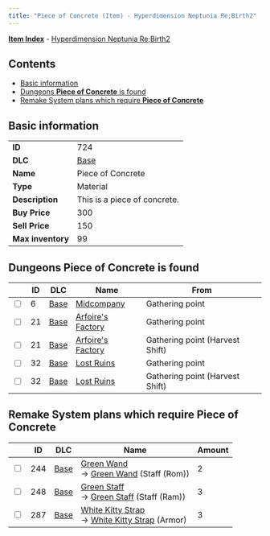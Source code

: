 ```yaml
---
title: "Piece of Concrete (Item) - Hyperdimension Neptunia Re;Birth2"
---
```


[**Item Index**](/neptunia/rb2/item/index.html) - [Hyperdimension Neptunia Re;Birth2](/neptunia/rb2)

## Contents

- [Basic information](#basic-information)
- [Dungeons **Piece of Concrete** is found](#dungeons-piece-of-concrete-is-found)
- [Remake System plans which require **Piece of Concrete**](#remake-system-plans-which-require-piece-of-concrete)

## Basic information

|   |   |
| -- | -- |
| **ID** | 724 |
| **DLC** | [Base](/neptunia/rb2/dlc/0-base.html) |
| **Name** | Piece of Concrete |
| **Type** | Material |
| **Description** | This is a piece of concrete. |
| **Buy Price** | 300 |
| **Sell Price** | 150 |
| **Max inventory** | 99 |

## Dungeons **Piece of Concrete** is found

|    | ID | DLC | Name | From |
| -- | -- | --- | ---- | ---- |
| <input type="checkbox" id="rb2-dungeon-0-6" class="trackbox" /> | 6 | [Base](/neptunia/rb2/dlc/0-base.html) | [Midcompany](/neptunia/rb2/dungeon/0-6-midcompany.html) | Gathering point |
| <input type="checkbox" id="rb2-dungeon-0-21" class="trackbox" /> | 21 | [Base](/neptunia/rb2/dlc/0-base.html) | [Arfoire's Factory](/neptunia/rb2/dungeon/0-21-arfoires-factory.html) | Gathering point |
| <input type="checkbox" id="rb2-dungeon-0-21" class="trackbox" /> | 21 | [Base](/neptunia/rb2/dlc/0-base.html) | [Arfoire's Factory](/neptunia/rb2/dungeon/0-21-arfoires-factory.html) | Gathering point (Harvest Shift) |
| <input type="checkbox" id="rb2-dungeon-0-32" class="trackbox" /> | 32 | [Base](/neptunia/rb2/dlc/0-base.html) | [Lost Ruins](/neptunia/rb2/dungeon/0-32-lost-ruins.html) | Gathering point |
| <input type="checkbox" id="rb2-dungeon-0-32" class="trackbox" /> | 32 | [Base](/neptunia/rb2/dlc/0-base.html) | [Lost Ruins](/neptunia/rb2/dungeon/0-32-lost-ruins.html) | Gathering point (Harvest Shift) |

## Remake System plans which require **Piece of Concrete**

|    | ID | DLC | Name | Amount |
| -- | -- | --- | ---- | ------ |
| <input type="checkbox" id="rb2-remake-0-244" class="trackbox" /> | 244 | [Base](/neptunia/rb2/dlc/0-base.html) | [Green Wand](/neptunia/rb2/remake/0-244-green-wand.html)<br />→ [Green Wand](/neptunia/rb2/item/0-1146-green-wand.html) (Staff (Rom)) | 2 |
| <input type="checkbox" id="rb2-remake-0-248" class="trackbox" /> | 248 | [Base](/neptunia/rb2/dlc/0-base.html) | [Green Staff](/neptunia/rb2/remake/0-248-green-staff.html)<br />→ [Green Staff](/neptunia/rb2/item/0-1164-green-staff.html) (Staff (Ram)) | 3 |
| <input type="checkbox" id="rb2-remake-0-287" class="trackbox" /> | 287 | [Base](/neptunia/rb2/dlc/0-base.html) | [White Kitty Strap](/neptunia/rb2/remake/0-287-white-kitty-strap.html)<br />→ [White Kitty Strap](/neptunia/rb2/item/0-1651-white-kitty-strap.html) (Armor) | 3 |